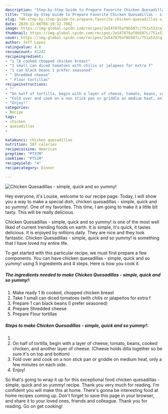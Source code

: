 ```yaml
---
description: "Step-by-Step Guide to Prepare Favorite Chicken Quesadillas - simple, quick and so yummy!"
title: "Step-by-Step Guide to Prepare Favorite Chicken Quesadillas - simple, quick and so yummy!"
slug: 746-step-by-step-guide-to-prepare-favorite-chicken-quesadillas-simple-quick-and-so-yummy
date: 2020-12-06T04:10:12.706Z
image: https://img-global.cpcdn.com/recipes/2e547876af8b507c/751x532cq70/chicken-quesadillas-simple-quick-and-so-yummy-recipe-main-photo.jpg
thumbnail: https://img-global.cpcdn.com/recipes/2e547876af8b507c/751x532cq70/chicken-quesadillas-simple-quick-and-so-yummy-recipe-main-photo.jpg
cover: https://img-global.cpcdn.com/recipes/2e547876af8b507c/751x532cq70/chicken-quesadillas-simple-quick-and-so-yummy-recipe-main-photo.jpg
author: Jeff Lopez
ratingvalue: 4.6
reviewcount: 41242
recipeingredient:
- "1 lb cooked chopped chicken breast"
- "1 small can diced tomatoes with chilis or jalapeos for extra f"
- "1 can black beans I prefer seasoned"
- " Shredded cheese"
- " Flour tortillas"
recipeinstructions:
- ""
- "On half of tortilla, begin with a layer of cheese, tomato, beans, cooked chicken, and another layer of cheese. (Cheese holds dilla together so be sure it&#39;s on top and bottom)"
- "Fold over and cook on a non stick pan or griddle on medium heat, only a few minutes on each side."
- "Enjoy!"
categories:
- Recipe
tags:
- chicken
- quesadillas
- 

katakunci: chicken quesadillas  
nutrition: 107 calories
recipecuisine: American
preptime: "PT37M"
cooktime: "PT51M"
recipeyield: "4"
recipecategory: Dinner

---
```



![Chicken Quesadillas - simple, quick and so yummy!](https://img-global.cpcdn.com/recipes/2e547876af8b507c/751x532cq70/chicken-quesadillas-simple-quick-and-so-yummy-recipe-main-photo.jpg)

Hey everyone, it's Louise, welcome to our recipe page. Today, I will show you a way to make a special dish, chicken quesadillas - simple, quick and so yummy!. One of my favorites. This time, I am going to make it a little bit tasty. This will be really delicious.

Chicken Quesadillas - simple, quick and so yummy! is one of the most well liked of current trending foods on earth. It is simple, it's quick, it tastes delicious. It is enjoyed by millions daily. They are nice and they look fantastic. Chicken Quesadillas - simple, quick and so yummy! is something that I have loved my entire life.




To get started with this particular recipe, we must first prepare a few components. You can have chicken quesadillas - simple, quick and so yummy! using 5 ingredients and 4 steps. Here is how you cook it.

<!--inarticleads1-->

##### The ingredients needed to make Chicken Quesadillas - simple, quick and so yummy!:

1. Make ready 1 lb cooked, chopped chicken breast
1. Take 1 small can diced tomatoes (with chilis or jalapeños for extra f
1. Prepare 1 can black beans (I prefer seasoned)
1. Prepare  Shredded cheese
1. Prepare  Flour tortillas




<!--inarticleads2-->

##### Steps to make Chicken Quesadillas - simple, quick and so yummy!:

1. 
1. On half of tortilla, begin with a layer of cheese, tomato, beans, cooked chicken, and another layer of cheese. (Cheese holds dilla together so be sure it&#39;s on top and bottom)
1. Fold over and cook on a non stick pan or griddle on medium heat, only a few minutes on each side.
1. Enjoy!




So that's going to wrap it up for this exceptional food chicken quesadillas - simple, quick and so yummy! recipe. Thank you very much for reading. I'm confident you will make this at home. There's gonna be interesting food at home recipes coming up. Don't forget to save this page in your browser, and share it to your loved ones, friends and colleague. Thank you for reading. Go on get cooking!
